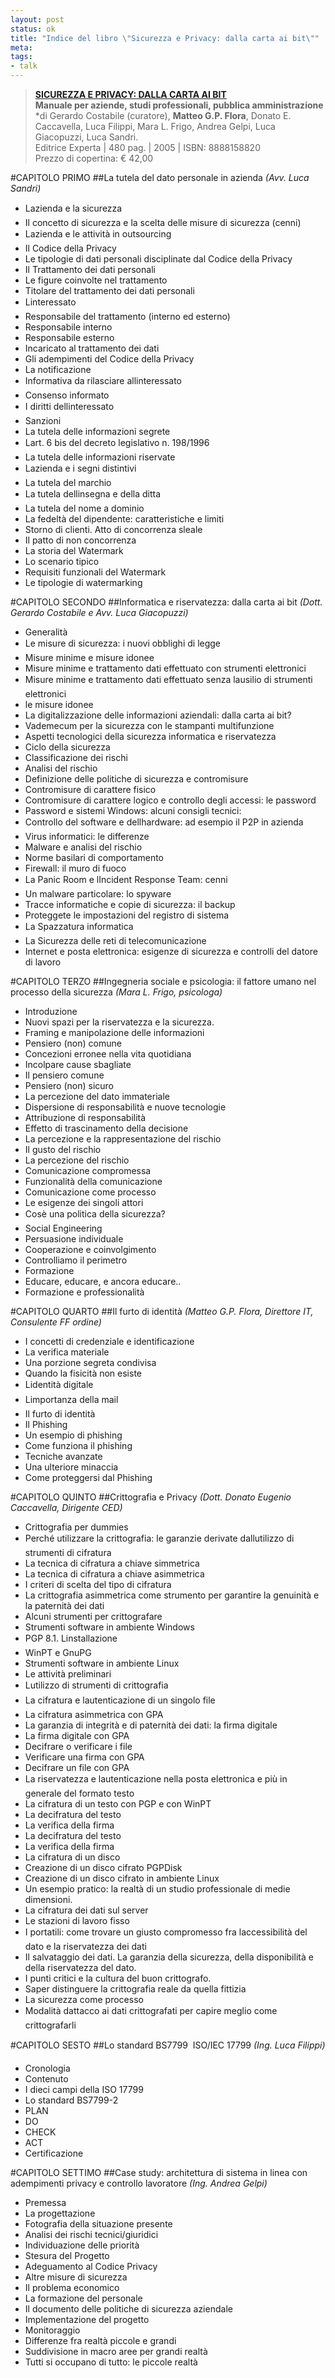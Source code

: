 ```yaml
--- 
layout: post
status: ok
title: "Indice del libro \"Sicurezza e Privacy: dalla carta ai bit\""
meta: 
tags:
- talk
---
```

>**<a href="http://www.expertaedizioni.it/index.php?id=38909">SICUREZZA E PRIVACY: DALLA CARTA AI BIT</a>**  
>**Manuale per aziende, studi professionali, pubblica amministrazione**  
>*di Gerardo Costabile (curatore),  **Matteo G.P. Flora**, Donato E. Caccavella, Luca Filippi, Mara L. Frigo, Andrea Gelpi, Luca Giacopuzzi, Luca Sandri.  
>Editrice Experta | 480 pag. | 2005 | ISBN: 8888158820  
>Prezzo di copertina: &euro; 42,00

#CAPITOLO PRIMO
##La tutela del dato personale in azienda
*(Avv. Luca Sandri)*

  * Lazienda e la sicurezza
  * Il concetto di sicurezza e la scelta delle misure di sicurezza (cenni)
  * Lazienda e le attività in outsourcing
  * Il Codice della Privacy
  * Le tipologie di  dati personali disciplinate dal Codice della Privacy
  * Il Trattamento dei dati personali
  * Le figure coinvolte nel trattamento	
  * Titolare del trattamento dei dati personali
  * Linteressato
  * Responsabile del trattamento (interno ed esterno)
  * Responsabile interno
  * Responsabile esterno
  * Incaricato al trattamento dei dati
  * Gli adempimenti del Codice della Privacy
  * La notificazione
  * Informativa da rilasciare allinteressato
  * Consenso informato
  * I diritti dellinteressato
  * Sanzioni	
  * La tutela delle informazioni segrete
  * Lart. 6 bis del decreto legislativo n. 198/1996
  * La tutela delle informazioni riservate
  * Lazienda e i segni distintivi
  * La tutela del marchio
  * La tutela dellinsegna e della ditta
  * La tutela del nome a dominio
  * La fedeltà del dipendente: caratteristiche e limiti
  * Storno di clienti. Atto di concorrenza sleale	
  * Il patto di non concorrenza
  * La storia del Watermark
  * Lo scenario tipico
  * Requisiti funzionali del Watermark	
  * Le tipologie di watermarking

#CAPITOLO SECONDO
##Informatica e riservatezza: dalla carta ai bit
*(Dott. Gerardo Costabile e Avv. Luca Giacopuzzi)*

  * Generalità
  * Le misure di sicurezza: i nuovi obblighi di legge
  * Misure minime e misure idonee
  * Misure minime e trattamento dati effettuato con strumenti elettronici
  * Misure minime e trattamento dati effettuato senza lausilio di strumenti elettronici
  * le misure idonee
  * La digitalizzazione delle informazioni aziendali: dalla carta ai bit?
  * Vademecum per la sicurezza con le stampanti multifunzione
  * Aspetti tecnologici della sicurezza informatica e riservatezza
  * Ciclo della sicurezza
  * Classificazione dei rischi
  * Analisi del rischio
  * Definizione delle politiche di sicurezza e contromisure
  * Contromisure di carattere fisico
  * Contromisure di carattere logico e controllo degli accessi: le password
  * Password e sistemi Windows: alcuni consigli tecnici:
  * Controllo del software e dellhardware: ad esempio il P2P in azienda
  * Virus informatici: le differenze
  * Malware e analisi del rischio
  * Norme basilari di comportamento
  * Firewall: il muro di fuoco
  * La Panic Room e lIncident Response Team: cenni
  * Un malware particolare: lo spyware
  * Tracce informatiche e copie di sicurezza: il backup
  * Proteggete le impostazioni del registro di sistema
  * La Spazzatura informatica
  * La Sicurezza delle reti di telecomunicazione
  * Internet e posta elettronica: esigenze di sicurezza e controlli del datore di lavoro

#CAPITOLO TERZO
##Ingegneria sociale e psicologia: il fattore umano nel processo della sicurezza
*(Mara L. Frigo, psicologa)*

  * Introduzione
  * Nuovi spazi per la riservatezza e la sicurezza.
  * Framing e manipolazione delle informazioni
  * Pensiero (non) comune
  * Concezioni erronee nella vita quotidiana
  * Incolpare cause sbagliate
  * Il pensiero comune
  * Pensiero (non) sicuro
  * La percezione del dato immateriale
  * Dispersione di responsabilità e nuove tecnologie
  * Attribuzione di responsabilità
  * Effetto di trascinamento della decisione
  * La percezione e la rappresentazione del rischio
  * Il gusto del rischio
  * La percezione del rischio
  * Comunicazione compromessa
  * Funzionalità della comunicazione
  * Comunicazione come processo
  * Le esigenze dei singoli attori
  * Cosè una politica della sicurezza?
  * Social Engineering
  * Persuasione individuale
  * Cooperazione e coinvolgimento
  * Controlliamo il perimetro
  * Formazione
  * Educare, educare, e ancora educare..
  * Formazione e professionalità

#CAPITOLO QUARTO
##Il furto di identità
*(Matteo G.P. Flora, Direttore IT, Consulente FF ordine)*

  * I concetti di credenziale e identificazione
  * La verifica materiale
  * Una porzione segreta condivisa
  * Quando la fisicità non esiste
  * Lidentità digitale
  * Limportanza della mail
  * Il furto di identità
  * Il Phishing
  * Un esempio di phishing
  * Come funziona il phishing
  * Tecniche avanzate
  * Una ulteriore minaccia
  * Come proteggersi dal Phishing

#CAPITOLO QUINTO
##Crittografia e Privacy
*(Dott. Donato Eugenio Caccavella, Dirigente CED)*

  * Crittografia per dummies
  * Perché utilizzare la crittografia: le garanzie derivate dallutilizzo di strumenti di cifratura
  * La tecnica di cifratura a chiave simmetrica
  * La tecnica di cifratura a chiave asimmetrica
  * I criteri di scelta del tipo di cifratura
  * La crittografia asimmetrica come strumento per garantire la genuinità e la paternità dei dati
  * Alcuni strumenti per crittografare
  * Strumenti software in ambiente Windows
  * PGP 8.1. Linstallazione
  * WinPT e GnuPG
  * Strumenti software in ambiente Linux
  * Le attività preliminari
  * Lutilizzo di strumenti di crittografia
  * La cifratura e lautenticazione di un singolo file
  * La cifratura asimmetrica con GPA
  * La garanzia di integrità e di paternità dei dati: la firma digitale
  * La firma digitale con GPA
  * Decifrare o verificare i file
  * Verificare una firma con GPA
  * Decifrare un file con GPA
  * La riservatezza e lautenticazione nella posta elettronica e più in generale del formato testo
  * La cifratura di un testo con PGP e con WinPT
  * La decifratura del testo
  * La verifica della firma
  * La decifratura del testo
  * La verifica della firma
  * La cifratura di un disco
  * Creazione di un disco cifrato PGPDisk
  * Creazione di un disco cifrato in ambiente Linux
  * Un esempio pratico: la realtà di un studio professionale di medie dimensioni.
  * La cifratura dei dati sul server
  * Le stazioni di lavoro fisso	
  * I portatili: come trovare un giusto compromesso fra laccessibilità del dato e la riservatezza dei dati
  * Il salvataggio dei dati. La garanzia della sicurezza, della disponibilità e della riservatezza del dato.
  * I punti critici e la cultura del buon crittografo.
  * Saper distinguere la crittografia reale da quella fittizia
  * La sicurezza come processo
  * Modalità dattacco ai dati crittografati per capire meglio come crittografarli

#CAPITOLO SESTO
##Lo standard BS7799  ISO/IEC 17799
*(Ing. Luca Filippi)*

  * Cronologia
  * Contenuto
  * I dieci campi della ISO 17799
  * Lo standard BS7799-2
  * PLAN
  * DO
  * CHECK	
  * ACT
  * Certificazione

#CAPITOLO SETTIMO
##Case study: architettura di sistema in linea con adempimenti privacy e controllo lavoratore
*(Ing. Andrea Gelpi)*

  * Premessa
  * La progettazione
  * Fotografia della situazione presente
  * Analisi dei rischi tecnici/giuridici
  * Individuazione delle priorità
  * Stesura del Progetto
  * Adeguamento al Codice Privacy
  * Altre misure di sicurezza
  * Il problema economico
  * La formazione del personale
  * Il documento delle politiche di sicurezza aziendale
  * Implementazione del progetto
  * Monitoraggio
  * Differenze fra realtà piccole e grandi
  * Suddivisione in macro aree per grandi realtà
  * Tutti si occupano di tutto: le piccole realtà 
